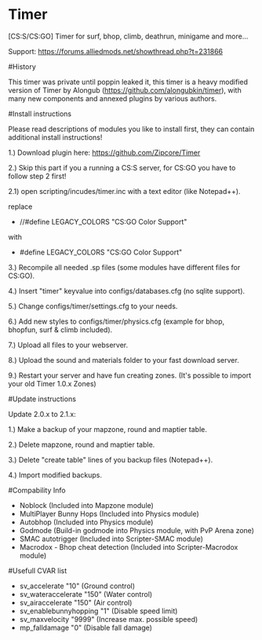 Timer
=====

[CS:S/CS:GO] Timer for surf, bhop, climb, deathrun, minigame and more...

Support: https://forums.alliedmods.net/showthread.php?t=231866

#History

This timer was private until poppin leaked it, this timer is a heavy modified version of Timer by Alongub (https://github.com/alongubkin/timer),
with many new components and annexed plugins by various authors.

#Install instructions

Please read descriptions of modules you like to install first, they can contain additional install instructions!

1.) Download plugin here: https://github.com/Zipcore/Timer

2.) Skip this part if you a running a CS:S server, for CS:GO you have to follow step 2 first!

2.1) open scripting/incudes/timer.inc with a text editor (like Notepad++).

replace
- //#define LEGACY_COLORS "CS:GO Color Support"

with
- #define LEGACY_COLORS "CS:GO Color Support"

3.) Recompile all needed .sp files (some modules have different files for CS:GO).

4.) Insert "timer" keyvalue into configs/databases.cfg (no sqlite support).


5.) Change configs/timer/settings.cfg to your needs.

6.) Add new styles to configs/timer/physics.cfg (example for bhop, bhopfun, surf & climb included).

7.) Upload all files to your webserver.

8.) Upload the sound and materials folder to your fast download server.

9.) Restart your server and have fun creating zones.
(It's possible to import your old Timer 1.0.x Zones)

#Update instructions

Update 2.0.x to 2.1.x:

1.) Make a backup of your mapzone, round and maptier table.

2.) Delete mapzone, round and maptier table.

3.) Delete "create table" lines of you backup files (Notepad++).

4.) Import modified backups.

#Compability Info

- Noblock (Included into Mapzone module)
- MultiPlayer Bunny Hops (Included into Physics module)
- Autobhop (Included into Physics module)
- Godmode (Build-in godmode into Physics module, with PvP Arena zone)
- SMAC autotrigger (Included into Scripter-SMAC module)
- Macrodox - Bhop cheat detection (Included into Scripter-Macrodox module)

#Usefull CVAR list

- sv_accelerate "10" (Ground control)
- sv_wateraccelerate "150" (Water control)
- sv_airaccelerate "150" (Air control)
- sv_enablebunnyhopping "1" (Disable speed limit)
- sv_maxvelocity "9999" (Increase max. possible speed)
- mp_falldamage "0" (Disable fall damage)
